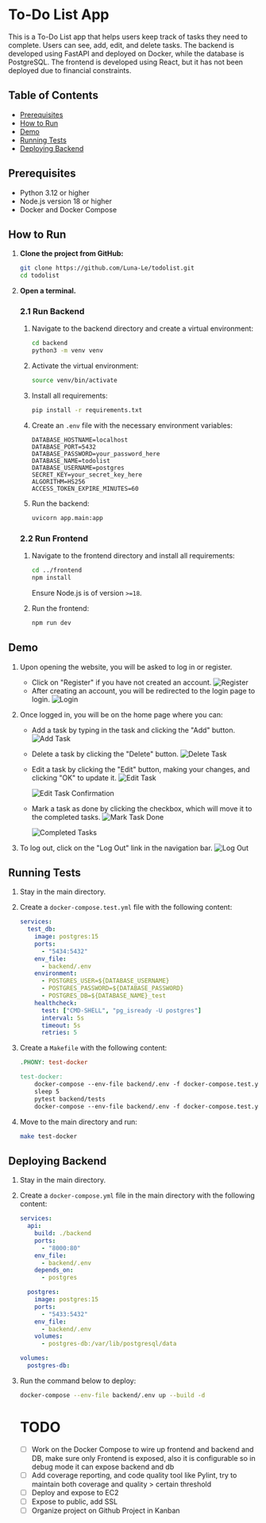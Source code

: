 # To-Do List App

This is a To-Do List app that helps users keep track of tasks they need to complete. Users can see, add, edit, and delete tasks. The backend is developed using FastAPI and deployed on Docker, while the database is PostgreSQL. The frontend is developed using React, but it has not been deployed due to financial constraints.

## Table of Contents
- [Prerequisites](#prerequisites)
- [How to Run](#how-to-run)
- [Demo](#demo)
- [Running Tests](#running-tests)
- [Deploying Backend](#deploying-backend)


## Prerequisites
- Python 3.12 or higher
- Node.js version 18 or higher
- Docker and Docker Compose

## How to Run

1. **Clone the project from GitHub:**
   ```bash
   git clone https://github.com/Luna-Le/todolist.git
   cd todolist
   ```

2. **Open a terminal.**

   ### 2.1 Run Backend
   1. Navigate to the backend directory and create a virtual environment:
      ```bash
      cd backend
      python3 -m venv venv
      ```
   2. Activate the virtual environment:
      ```bash
      source venv/bin/activate
      ```
   3. Install all requirements:
      ```bash
      pip install -r requirements.txt
      ```
   4. Create an `.env` file with the necessary environment variables:
      ```plaintext
      DATABASE_HOSTNAME=localhost
      DATABASE_PORT=5432
      DATABASE_PASSWORD=your_password_here
      DATABASE_NAME=todolist
      DATABASE_USERNAME=postgres
      SECRET_KEY=your_secret_key_here
      ALGORITHM=HS256
      ACCESS_TOKEN_EXPIRE_MINUTES=60
      ```

   5. Run the backend:
      ```bash
      uvicorn app.main:app
      ```

   ### 2.2 Run Frontend
   1. Navigate to the frontend directory and install all requirements:
      ```bash
      cd ../frontend
      npm install
      ```
      Ensure Node.js is of version `>=18`.
      
   2. Run the frontend:
      ```bash
      npm run dev
      ```


## Demo
1. Upon opening the website, you will be asked to log in or register.
   - Click on "Register" if you have not created an account.
      ![Register](images/image.png)
   - After creating an account, you will be redirected to the login page to login.
      ![Login](images/image-1.png)

2. Once logged in, you will be on the home page where you can:
   - Add a task by typing in the task and clicking the "Add" button.
      ![Add Task](images/image-2.png)
   
   - Delete a task by clicking the "Delete" button.
      ![Delete Task](images/image-3.png)
   
   - Edit a task by clicking the "Edit" button, making your changes, and clicking "OK" to update it.
      ![Edit Task](images/image-4.png)

      ![Edit Task Confirmation](images/image-5.png)
   
   - Mark a task as done by clicking the checkbox, which will move it to the completed tasks.
      ![Mark Task Done](images/image-6.png)

      ![Completed Tasks](images/image-7.png)

3. To log out, click on the "Log Out" link in the navigation bar.
      ![Log Out](images/image-8.png)


## Running Tests
1. Stay in the main directory.
2. Create a `docker-compose.test.yml` file with the following content:
   ```yaml
   services:
     test_db:
       image: postgres:15
       ports:
         - "5434:5432"
       env_file:
         - backend/.env
       environment:
         - POSTGRES_USER=${DATABASE_USERNAME}
         - POSTGRES_PASSWORD=${DATABASE_PASSWORD}
         - POSTGRES_DB=${DATABASE_NAME}_test
       healthcheck:
         test: ["CMD-SHELL", "pg_isready -U postgres"]
         interval: 5s
         timeout: 5s
         retries: 5
   ```

3. Create a `Makefile` with the following content:
   ```makefile
   .PHONY: test-docker

   test-docker:
       docker-compose --env-file backend/.env -f docker-compose.test.yml up -d
       sleep 5
       pytest backend/tests
       docker-compose --env-file backend/.env -f docker-compose.test.yml down
   ```

4. Move to the main directory and run:
   ```bash
   make test-docker
   ```

## Deploying Backend
1. Stay in the main directory.
2. Create a `docker-compose.yml` file in the main directory with the following content:
   ```yaml
   services:
     api:
       build: ./backend
       ports:
         - "8000:80"
       env_file:
         - backend/.env
       depends_on:
         - postgres

     postgres:
       image: postgres:15
       ports:
         - "5433:5432"
       env_file:
         - backend/.env
       volumes:
         - postgres-db:/var/lib/postgresql/data

   volumes:
     postgres-db:
   ```

3. Run the command below to deploy:
   ```bash
   docker-compose --env-file backend/.env up --build -d
   ```

   # TODO
   - [ ] Work on the Docker Compose to wire up frontend and backend and DB, make sure only Frontend is exposed, also it is configurable so in debug mode it can expose backend and db
   - [ ] Add coverage reporting, and code quality tool like Pylint, try to maintain both coverage and quality > certain threshold
   - [ ] Deploy and expose to EC2
   - [ ] Expose to public, add SSL
   - [ ] Organize project on Github Project in Kanban